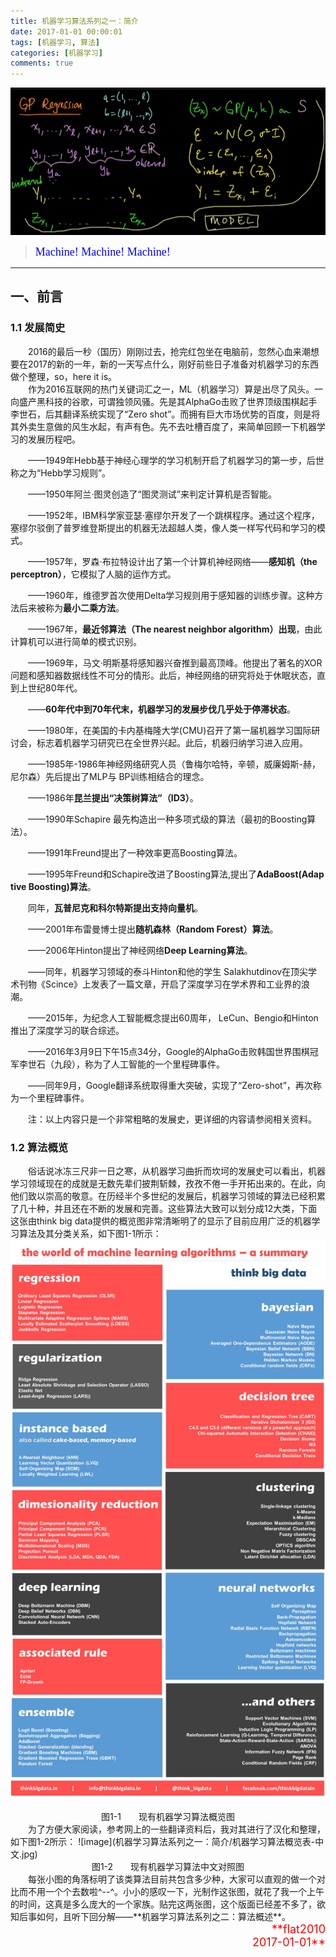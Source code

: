 ```yaml
---
title: 机器学习算法系列之一：简介
date: 2017-01-01 00:00:01
tags: [机器学习, 算法]
categories: [机器学习]
comments: true 
---
```



![image](机器学习算法系列之一：简介/首图.png)
><font color=#0000FF face="微软雅黑" size=4>Machine! Machine! Machine!</font>
***

## 一、前言
### 1.1 发展简史  
&emsp;&emsp;2016的最后一秒（国历）刚刚过去，抢完红包坐在电脑前，忽然心血来潮想要在2017的新的一年，新的一天写点什么，刚好前些日子准备对机器学习的东西做个整理，so，here it is。  
&emsp;&emsp;作为2016互联网的热门关键词汇之一，ML（机器学习）算是出尽了风头。一向盛产黑科技的谷歌，可谓独领风骚。先是其AlphaGo击败了世界顶级围棋起手李世石，后其翻译系统实现了“Zero shot”。而拥有巨大市场优势的百度，则是将其外卖生意做的风生水起，有声有色。先不去吐槽百度了，来简单回顾一下机器学习的发展历程吧。
<!-- more -->

&emsp;&emsp;——1949年Hebb基于神经心理学的学习机制开启了机器学习的第一步，后世称之为“Hebb学习规则”。  

&emsp;&emsp;——1950年阿兰·图灵创造了“图灵测试”来判定计算机是否智能。  

&emsp;&emsp;——1952年，IBM科学家亚瑟·塞缪尔开发了一个跳棋程序。通过这个程序，塞缪尔驳倒了普罗维登斯提出的机器无法超越人类，像人类一样写代码和学习的模式。  

&emsp;&emsp;——1957年，罗森·布拉特设计出了第一个计算机神经网络——**感知机（the perceptron）**，它模拟了人脑的运作方式。  

&emsp;&emsp;——1960年，维德罗首次使用Delta学习规则用于感知器的训练步骤。这种方法后来被称为**最小二乘方法**。  

&emsp;&emsp;——1967年，**最近邻算法（The nearest neighbor algorithm）出现**，由此计算机可以进行简单的模式识别。  

&emsp;&emsp;——1969年，马文·明斯基将感知器兴奋推到最高顶峰。他提出了著名的XOR问题和感知器数据线性不可分的情形。此后，神经网络的研究将处于休眠状态，直到上世纪80年代。  

&emsp;&emsp;——**60年代中到70年代末，机器学习的发展步伐几乎处于停滞状态**。  

&emsp;&emsp;——1980年，在美国的卡内基梅隆大学(CMU)召开了第一届机器学习国际研讨会，标志着机器学习研究已在全世界兴起。此后，机器归纳学习进入应用。  

&emsp;&emsp;——1985年-1986年神经网络研究人员（鲁梅尔哈特，辛顿，威廉姆斯-赫，尼尔森）先后提出了MLP与 BP训练相结合的理念。  

&emsp;&emsp;——1986年**昆兰提出“决策树算法”（ID3）**。  

&emsp;&emsp;——1990年Schapire 最先构造出一种多项式级的算法（最初的Boosting算法）。  

&emsp;&emsp;——1991年Freund提出了一种效率更高Boosting算法。  

&emsp;&emsp;——1995年Freund和Schapire改进了Boosting算法,提出了**AdaBoost(Adap tive Boosting)算法**。  

&emsp;&emsp;同年，**瓦普尼克和科尔特斯提出支持向量机**。  

&emsp;&emsp;——2001年布雷曼博士提出**随机森林（Random Forest）算法**。  

&emsp;&emsp;——2006年Hinton提出了神经网络**Deep Learning算法**。  

&emsp;&emsp;——同年，机器学习领域的泰斗Hinton和他的学生 Salakhutdinov在顶尖学术刊物《Scince》上发表了一篇文章，开启了深度学习在学术界和工业界的浪潮。  

&emsp;&emsp;——2015年，为纪念人工智能概念提出60周年， LeCun、Bengio和Hinton推出了深度学习的联合综述。  

&emsp;&emsp;——2016年3月9日下午15点34分，Google的AlphaGo击败韩国世界围棋冠军李世石（九段），称为了人工智能的一个里程碑事件。  

&emsp;&emsp;——同年9月，Google翻译系统取得重大突破，实现了“Zero-shot”，再次称为一个里程碑事件。 

&emsp;&emsp;注：以上内容只是一个非常粗略的发展史，更详细的内容请参阅相关资料。

### 1.2 算法概览
&emsp;&emsp;俗话说冰冻三尺非一日之寒，从机器学习曲折而坎坷的发展史可以看出，机器学习领域现在的成就是无数先辈们披荆斩棘，孜孜不倦一手开拓出来的。在此，向他们致以崇高的敬意。在历经半个多世纪的发展后，机器学习领域的算法已经积累了几十种，并且还在不断的发展和完善。这些算法大致可以划分成12大类，下面这张由think big data提供的概览图非常清晰明了的显示了目前应用广泛的机器学习算法及其分类关系，如下图1-1所示： 
![image](机器学习算法系列之一：简介/Best_Machine_Learning_Algorithms.jpg)
<div align='center'>图1-1　　现有机器学习算法概览图</div>   
&emsp;&emsp;为了方便大家阅读，参考网上的一些翻译资料后，我对其进行了汉化和整理，如下图1-2所示： 
![image](机器学习算法系列之一：简介/机器学习算法概览表-中文.jpg)
<div align='center'>图1-2　　现有机器学习算法中文对照图</div>    
&emsp;&emsp;每张小图的角落标明了该类算法目前共包含多少种，大家可以直观的做一个对比而不用一个个去数啦^--^。小小的感叹一下，光制作这张图，就花了我一个上午的时间，这真是多么庞大的一个家族。贴完这两张图，这个版面已经差不多了，欲知后事如何，且听下回分解——**机器学习算法系列之二：算法概述**。  
&emsp;&emsp;<div align='right'><font color=#FF0000 size=4>**flat2010</br>2017-01-01**</font></dev>



